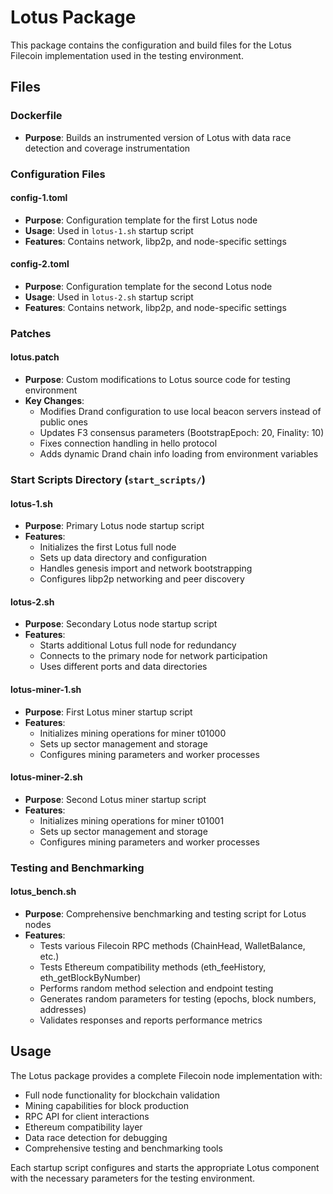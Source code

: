 # Lotus Package

This package contains the configuration and build files for the Lotus Filecoin implementation used in the testing environment.

## Files

### Dockerfile
- **Purpose**: Builds an instrumented version of Lotus with data race detection and coverage instrumentation

### Configuration Files

#### config-1.toml
- **Purpose**: Configuration template for the first Lotus node
- **Usage**: Used in `lotus-1.sh` startup script
- **Features**: Contains network, libp2p, and node-specific settings

#### config-2.toml
- **Purpose**: Configuration template for the second Lotus node
- **Usage**: Used in `lotus-2.sh` startup script
- **Features**: Contains network, libp2p, and node-specific settings

### Patches

#### lotus.patch
- **Purpose**: Custom modifications to Lotus source code for testing environment
- **Key Changes**:
  - Modifies Drand configuration to use local beacon servers instead of public ones
  - Updates F3 consensus parameters (BootstrapEpoch: 20, Finality: 10)
  - Fixes connection handling in hello protocol
  - Adds dynamic Drand chain info loading from environment variables


### Start Scripts Directory (`start_scripts/`)

#### lotus-1.sh
- **Purpose**: Primary Lotus node startup script
- **Features**:
  - Initializes the first Lotus full node
  - Sets up data directory and configuration
  - Handles genesis import and network bootstrapping
  - Configures libp2p networking and peer discovery

#### lotus-2.sh
- **Purpose**: Secondary Lotus node startup script
- **Features**:
  - Starts additional Lotus full node for redundancy
  - Connects to the primary node for network participation
  - Uses different ports and data directories

#### lotus-miner-1.sh
- **Purpose**: First Lotus miner startup script
- **Features**:
  - Initializes mining operations for miner t01000
  - Sets up sector management and storage
  - Configures mining parameters and worker processes

#### lotus-miner-2.sh
- **Purpose**: Second Lotus miner startup script
- **Features**:
  - Initializes mining operations for miner t01001
  - Sets up sector management and storage
  - Configures mining parameters and worker processes

### Testing and Benchmarking

#### lotus_bench.sh
- **Purpose**: Comprehensive benchmarking and testing script for Lotus nodes
- **Features**:
  - Tests various Filecoin RPC methods (ChainHead, WalletBalance, etc.)
  - Tests Ethereum compatibility methods (eth_feeHistory, eth_getBlockByNumber)
  - Performs random method selection and endpoint testing
  - Generates random parameters for testing (epochs, block numbers, addresses)
  - Validates responses and reports performance metrics

## Usage

The Lotus package provides a complete Filecoin node implementation with:
- Full node functionality for blockchain validation
- Mining capabilities for block production
- RPC API for client interactions
- Ethereum compatibility layer
- Data race detection for debugging
- Comprehensive testing and benchmarking tools

Each startup script configures and starts the appropriate Lotus component with the necessary parameters for the testing environment.
